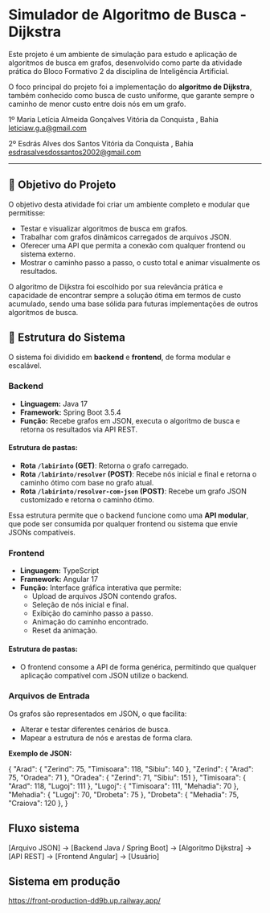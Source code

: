# Simulador de Algoritmo de Busca - Dijkstra

Este projeto é um ambiente de simulação para estudo e aplicação de algoritmos de busca em grafos, desenvolvido como parte da atividade prática do Bloco Formativo 2 da disciplina de Inteligência Artificial.  

O foco principal do projeto foi a implementação do **algoritmo de Dijkstra**, também conhecido como busca de custo uniforme, que garante sempre o caminho de menor custo entre dois nós em um grafo.

1º Maria Letícia Almeida Gonçalves
Vitória da Conquista , Bahia
leticiaw.g.a@gmail.com

2º Esdrás Alves dos Santos
Vitória da Conquista , Bahia
esdrasalvesdossantos2002@gmail.com


---

## 🔹 Objetivo do Projeto

O objetivo desta atividade foi criar um ambiente completo e modular que permitisse:

- Testar e visualizar algoritmos de busca em grafos.
- Trabalhar com grafos dinâmicos carregados de arquivos JSON.
- Oferecer uma API que permita a conexão com qualquer frontend ou sistema externo.
- Mostrar o caminho passo a passo, o custo total e animar visualmente os resultados.
  
O algoritmo de Dijkstra foi escolhido por sua relevância prática e capacidade de encontrar sempre a solução ótima em termos de custo acumulado, sendo uma base sólida para futuras implementações de outros algoritmos de busca.


## 🔹 Estrutura do Sistema

O sistema foi dividido em **backend** e **frontend**, de forma modular e escalável.

### Backend

- **Linguagem:** Java 17  
- **Framework:** Spring Boot 3.5.4  
- **Função:** Recebe grafos em JSON, executa o algoritmo de busca e retorna os resultados via API REST.

#### Estrutura de pastas:

- **Rota `/labirinto` (GET)**: Retorna o grafo carregado.  
- **Rota `/labirinto/resolver` (POST)**: Recebe nós inicial e final e retorna o caminho ótimo com base no grafo atual.  
- **Rota `/labirinto/resolver-com-json` (POST)**: Recebe um grafo JSON customizado e retorna o caminho ótimo.

Essa estrutura permite que o backend funcione como uma **API modular**, que pode ser consumida por qualquer frontend ou sistema que envie JSONs compatíveis.


### Frontend

- **Linguagem:** TypeScript  
- **Framework:** Angular 17  
- **Função:** Interface gráfica interativa que permite:
  - Upload de arquivos JSON contendo grafos.
  - Seleção de nós inicial e final.
  - Exibição do caminho passo a passo.
  - Animação do caminho encontrado.
  - Reset da animação.

#### Estrutura de pastas:


- O frontend consome a API de forma genérica, permitindo que qualquer aplicação compatível com JSON utilize o backend.


### Arquivos de Entrada

Os grafos são representados em JSON, o que facilita:

- Alterar e testar diferentes cenários de busca.
- Mapear a estrutura de nós e arestas de forma clara.

**Exemplo de JSON:**

{
  "Arad": { "Zerind": 75, "Timisoara": 118, "Sibiu": 140 },
  "Zerind": { "Arad": 75, "Oradea": 71 },
  "Oradea": { "Zerind": 71, "Sibiu": 151 },
  "Timisoara": { "Arad": 118, "Lugoj": 111 },
  "Lugoj": { "Timisoara": 111, "Mehadia": 70 },
  "Mehadia": { "Lugoj": 70, "Drobeta": 75 },
  "Drobeta": { "Mehadia": 75, "Craiova": 120 },
}

## Fluxo sistema 
[Arquivo JSON] → [Backend Java / Spring Boot] → [Algoritmo Dijkstra] → [API REST] → [Frontend Angular] → [Usuário]

## Sistema em produção
https://front-production-dd9b.up.railway.app/
